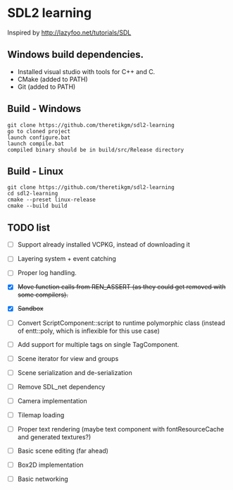 # SDL2 learning
Inspired by http://lazyfoo.net/tutorials/SDL

## Windows build dependencies.
- Installed visual studio with tools for C++ and C.
- CMake (added to PATH)
- Git (added to PATH)

## Build - Windows
    git clone https://github.com/theretikgm/sdl2-learning
    go to cloned project
    launch configure.bat
    launch compile.bat
    compiled binary should be in build/src/Release directory

## Build - Linux
    git clone https://github.com/theretikgm/sdl2-learning
    cd sdl2-learning
    cmake --preset linux-release
    cmake --build build

## TODO list
- [ ] Support already installed VCPKG, instead of downloading it
- [ ] Layering system + event catching
- [ ] Proper log handling.
- [x] ~~Move function calls from REN_ASSERT (as they could get removed with some compilers).~~
- [x] ~~Sandbox~~
- [ ] Convert ScriptComponent::script to runtime polymorphic class (instead of entt::poly, which is inflexible for this use case)
- [ ] Add support for multiple tags on single TagComponent.
- [ ] Scene iterator for view and groups
- [ ] Scene serialization and de-serialization
- [ ] Remove SDL_net dependency
- [ ] Camera implementation
- [ ] Tilemap loading
- [ ] Proper text rendering (maybe text component with fontResourceCache and generated textures?)
- [ ] Basic scene editing (far ahead)
- [ ] Box2D implementation
- [ ] Basic networking
 